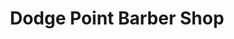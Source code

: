 ---
title: "Dodge Point Barber Shop"
url: /sterling-heights/dodge-point-barber-shop/
shop: hairdresser
---